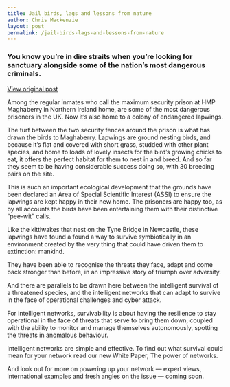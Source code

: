 ```yaml
---
title: Jail birds, lags and lessons from nature
author: Chris Mackenzie
layout: post
permalink: /jail-birds-lags-and-lessons-from-nature
---
```


### You know you’re in dire straits when you’re looking for sanctuary alongside some of the nation’s most dangerous criminals.

<div class="download-box">
    <a href="//letstalk.globalservices.bt.com/en/2012/09/jail-birds-lags-and-lessons-from-nature" target="_blank">View original post</a>
</div>

Among the regular inmates who call the maximum security prison at HMP Maghaberry in Northern Ireland home, are some of the most dangerous prisoners in the UK. Now it’s also home to a colony of endangered lapwings.

The turf between the two security fences around the prison is what has drawn the birds to Maghaberry. Lapwings are ground nesting birds, and because it’s flat and covered with short grass, studded with other plant species, and home to loads of lovely insects for the bird’s growing chicks to eat, it offers the perfect habitat for them to nest in and breed. And so far they seem to be having considerable success doing so, with 30 breeding pairs on the site.

This is such an important ecological development that the grounds have been declared an Area of Special Scientific Interest (ASSI) to ensure the lapwings are kept happy in their new home. The prisoners are happy too, as by all accounts the birds have been entertaining them with their distinctive “pee-wit” calls.

Like the kittiwakes that nest on the Tyne Bridge in Newcastle, these lapwings have found a found a way to survive symbiotically in an environment created by the very thing that could have driven them to extinction: mankind.

They have been able to recognise the threats they face, adapt and come back stronger than before, in an impressive story of triumph over adversity.

And there are parallels to be drawn here between the intelligent survival of a threatened species, and the intelligent networks that can adapt to survive in the face of operational challenges and cyber attack.

For intelligent networks, survivability is about having the resilience to stay operational in the face of threats that serve to bring them down, coupled with the ability to monitor and manage themselves autonomously, spotting the threats in anomalous behaviour.

Intelligent networks are simple and effective. To find out what survival could mean for your network read our new White Paper, The power of networks.

And look out for more on powering up your network — expert views, international examples and fresh angles on the issue — coming soon. 
